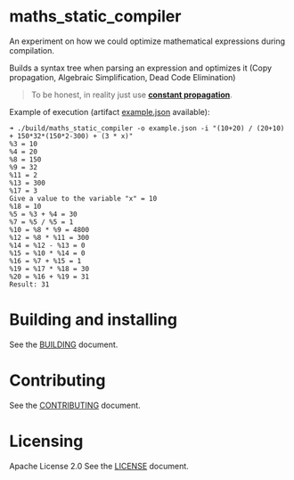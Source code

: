 # maths_static_compiler

An experiment on how we could optimize mathematical expressions during compilation.

Builds a syntax tree when parsing an expression and optimizes it (Copy propagation, Algebraic Simplification, Dead Code Elimination)

> To be honest, in reality just use **[constant propagation](https://en.wikipedia.org/wiki/Constant_folding)**.

Example of execution (artifact [example.json](example.json) available):
```
➜ ./build/maths_static_compiler -o example.json -i "(10+20) / (20+10) + 150*32*(150*2-300) + (3 * x)"
%3 = 10
%4 = 20
%8 = 150
%9 = 32
%11 = 2
%13 = 300
%17 = 3
Give a value to the variable "x" = 10
%18 = 10
%5 = %3 + %4 = 30
%7 = %5 / %5 = 1
%10 = %8 * %9 = 4800
%12 = %8 * %11 = 300
%14 = %12 - %13 = 0
%15 = %10 * %14 = 0
%16 = %7 + %15 = 1
%19 = %17 * %18 = 30
%20 = %16 + %19 = 31
Result: 31
```

# Building and installing

See the [BUILDING](BUILDING.md) document.

# Contributing

See the [CONTRIBUTING](CONTRIBUTING.md) document.

# Licensing

Apache License 2.0
See the [LICENSE](LICENSE) document.


